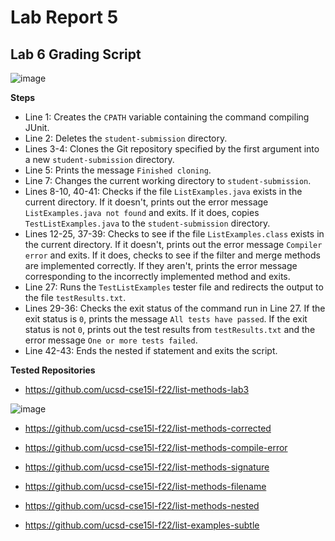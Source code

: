 # Lab Report 5

**Lab 6 Grading Script**
-
![image](https://user-images.githubusercontent.com/122562296/224136775-6c70c990-b73c-493e-9b59-a4c6c9e035a0.png)

**Steps**

* Line 1: Creates the `CPATH` variable containing the command compiling JUnit.
* Line 2: Deletes the `student-submission` directory.
* Lines 3-4: Clones the Git repository specified by the first argument into a new `student-submission` directory.
* Line 5: Prints the message `Finished cloning`.
* Line 7: Changes the current working directory to `student-submission`.
* Lines 8-10, 40-41: Checks if the file `ListExamples.java` exists in the current directory. If it doesn't, prints out the error message `ListExamples.java not found` and exits. If it does, copies `TestListExamples.java` to the `student-submission` directory.
* Lines 12-25, 37-39: Checks to see if the file `ListExamples.class` exists in the current directory. If it doesn't, prints out the error message `Compiler error` and exits. If it does, checks to see if the filter and merge methods are implemented correctly. If they aren't, prints the error message corresponding to the incorrectly implemented method and exits.
* Line 27: Runs the `TestListExamples` tester file and redirects the output to the file `testResults.txt`.
* Lines 29-36: Checks the exit status of the command run in Line 27. If the exit status is `0`, prints the message `All tests have passed`. If the exit status is not `0`, prints out the test results from `testResults.txt` and the error message `One or more tests failed`.
* Line 42-43: Ends the nested if statement and exits the script.

**Tested Repositories**

* https://github.com/ucsd-cse15l-f22/list-methods-lab3

![image](https://user-images.githubusercontent.com/122562296/224135746-47058b5a-27c9-4f8f-9ca7-9431a1a9db61.png)

* https://github.com/ucsd-cse15l-f22/list-methods-corrected



* https://github.com/ucsd-cse15l-f22/list-methods-compile-error
* https://github.com/ucsd-cse15l-f22/list-methods-signature
* https://github.com/ucsd-cse15l-f22/list-methods-filename
* https://github.com/ucsd-cse15l-f22/list-methods-nested
* https://github.com/ucsd-cse15l-f22/list-examples-subtle
